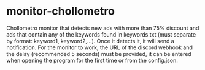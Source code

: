 # monitor-chollometro
Chollometro monitor that detects new ads with more than 75% discount and ads that contain any of the keywords found in keywords.txt (must separate by format: keyword1, keyword2,...). 
Once it detects it, it will send a notification. 
For the monitor to work, the URL of the discord webhook and the delay (recommended 5 seconds) must be provided, it can be entered when opening the program for the first time or from the config.json.
